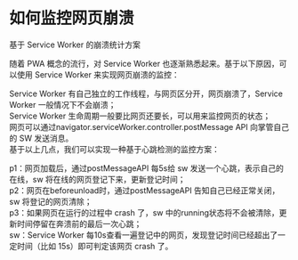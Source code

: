 # 如何监控网页崩溃  
基于 Service Worker 的崩溃统计方案

随着 PWA 概念的流行，对 Service Worker 也逐渐熟悉起来。基于以下原因，可以使用 Service Worker 来实现网页崩溃的监控：  

Service Worker 有自己独立的工作线程，与网页区分开，网页崩溃了，Service Worker 一般情况下不会崩溃；  
Service Worker 生命周期一般要比网页还要长，可以用来监控网页的状态；  
网页可以通过navigator.serviceWorker.controller.postMessage API 向掌管自己的 SW 发送消息。  
基于以上几点，我们可以实现一种基于心跳检测的监控方案：  

p1：网页加载后，通过postMessageAPI 每5s给 sw 发送一个心跳，表示自己的在线，sw 将在线的网页登记下来，更新登记时间；  
p2：网页在beforeunload时，通过postMessageAPI 告知自己已经正常关闭，sw 将登记的网页清除；  
p3：如果网页在运行的过程中 crash 了，sw 中的running状态将不会被清除，更新时间停留在奔溃前的最后一次心跳；  
sw：Service Worker 每10s查看一遍登记中的网页，发现登记时间已经超出了一定时间（比如 15s）即可判定该网页 crash 了。  